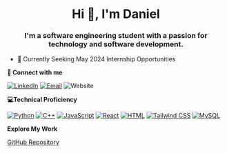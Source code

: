 <div align="center">
  
  # Hi 👋, I'm Daniel
  
</div>
<div align="center">
  
  ### I'm a software engineering student with a passion for technology and software development.

</div>

* 📌 Currently Seeking May 2024 Internship Opportunities

**🤝 Connect with me**

[![LinkedIn](https://img.shields.io/badge/LinkedIn-0077B5?style=for-the-badge&logo=linkedin&logoColor=white)](https://www.linkedin.com/in/daniel-khoshkbarchi-0a5b3a262/)
[![Email](https://img.shields.io/badge/Email-D44638?style=for-the-badge&logo=gmail&logoColor=white)](mailto:ucdanielk@gmail.com)
<a href="https://danielkhoshkbarchi.com" style="text-decoration: none;">
  <img src="https://img.shields.io/badge/Website-333333?style=for-the-badge&logoColor=white" alt="Website">
</a>

**💻Technical Proficiency**

[![Python](https://img.shields.io/badge/Python-3776AB?style=for-the-badge&logo=python&logoColor=white)](#)
[![C++](https://img.shields.io/badge/C++-00599C?style=for-the-badge&logo=c%2B%2B&logoColor=white)](#)
[![JavaScript](https://img.shields.io/badge/JavaScript-F7DF1E?style=for-the-badge&logo=javascript&logoColor=black)](#)
[![React](https://img.shields.io/badge/React-61DAFB?style=for-the-badge&logo=react&logoColor=white)](#)
[![HTML](https://img.shields.io/badge/HTML5-E34F26?style=for-the-badge&logo=html5&logoColor=white)](#)
[![Tailwind CSS](https://img.shields.io/badge/Tailwind_CSS-38B2AC?style=for-the-badge&logo=tailwind-css&logoColor=white)](#)
[![MySQL](https://img.shields.io/badge/MySQL-4479A1?style=for-the-badge&logo=mysql&logoColor=white)](#)

**Explore My Work**

[GitHub Repository](https://github.com/daniel-k778?tab=repositories)
